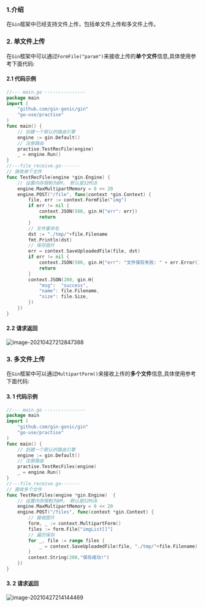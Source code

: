 ### 1.介绍

在`Gin`框架中已经支持文件上传，包括单文件上传和多文件上传。

### 2. 单文件上传

在`Gin`框架中可以通过`FormFile("param")`来接收上传的**单个文件**信息,具体使用参考下面代码:

#### 2.1 代码示例

```go
//--- main.go ---------------
package main
import (
	"github.com/gin-gonic/gin"
	"go-use/practise"
)
func main() {
	// 创建一个默认的路由引擎
	engine := gin.Default()
	// 注册路由
	practise.TestRecFile(engine)
	_ = engine.Run()
}
//---file_receive.go-------
// 接收单个文件
func TestRecFile(engine *gin.Engine) {
	// 设置内存限制为8M， 默认是32MiB
	engine.MaxMultipartMemory = 8 << 20
	engine.POST("/file", func(context *gin.Context) {
		file, err := context.FormFile("img")
		if err != nil {
			context.JSON(500, gin.H{"err": err})
			return
		}
		// 文件重命名
		dst := "./tmp/"+file.Filename
		fmt.Println(dst)
		// 保存图片
		err = context.SaveUploadedFile(file, dst)
		if err != nil {
			context.JSON(500, gin.H{"err": "文件保存失败: " + err.Error()})
			return
		}
		context.JSON(200, gin.H{
			"msg":  "success",
			"name": file.Filename,
			"size": file.Size,
		})
	})
}
```

#### 2.2 请求返回

![image-20210427212847388](/img/20210427212847.png)

### 3. 多文件上传

在`Gin`框架中可以通过`MultipartForm()`来接收上传的**多个文件**信息,具体使用参考下面代码:

#### 3. 1 代码示例

```go
//--- main.go ---------------
package main
import (
	"github.com/gin-gonic/gin"
	"go-use/practise"
)
func main() {
	// 创建一个默认的路由引擎
	engine := gin.Default()
	// 注册路由
	practise.TestRecFiles(engine)
	_ = engine.Run()
}
//---file_receive.go-------
// 接收多个文件
func TestRecFiles(engine *gin.Engine)  {
	// 设置内存限制为8M， 默认是32MiB
	engine.MaxMultipartMemory = 8 << 20
	engine.POST("/files", func(context *gin.Context) {
		// 接收图片
		form, _ := context.MultipartForm()
		files := form.File["imgList[]"]
		// 遍历保存
		for _, file := range files {
			_ = context.SaveUploadedFile(file, "./tmp/"+file.Filename)
		}
		context.String(200,"保存成功!")
	})
}
```

#### 3. 2 请求返回

![image-20210427214144469](/img/20210427214144.png)